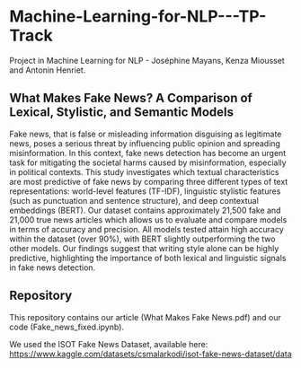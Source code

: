 # Machine-Learning-for-NLP---TP-Track
Project in Machine Learning for NLP - Joséphine Mayans, Kenza Miousset and Antonin Henriet.

## What Makes Fake News? A Comparison of Lexical, Stylistic, and Semantic Models

Fake news, that is false or misleading information disguising as legitimate news, poses a serious threat by influencing public opinion and spreading misinformation. In this context, fake news detection has become an urgent task for mitigating the societal harms caused by misinformation, especially in political contexts. This study investigates which textual characteristics are most predictive of fake news by comparing three different types of text representations: world-level features (TF-IDF), linguistic stylistic features (such as punctuation and sentence structure), and deep contextual embeddings (BERT). Our dataset contains approximately 21,500 fake and 21,000 true news articles which allows us to evaluate and compare models in terms of accuracy and precision. All models tested attain high accuracy within the dataset (over 90\%), with BERT slightly outperforming the two other models. Our findings suggest that writing style alone can be highly predictive, highlighting the importance of both lexical and linguistic signals in fake news detection.

## Repository

This repository contains our article (What Makes Fake News.pdf) and our code (Fake_news_fixed.ipynb).

We used the ISOT Fake News Dataset, available here: https://www.kaggle.com/datasets/csmalarkodi/isot-fake-news-dataset/data
